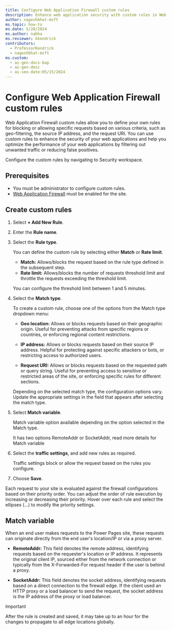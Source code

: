 ```yaml
---
title: Configure Web Application Firewall custom rules
description: Enhance web application security with custom rules in Web Application Firewall, which allows blocking or allowing specific requests based on set criteria.
author: nageshbhat-msft
ms.topic: how-to
ms.date: 5/28/2024
ms.author: nabha
ms.reviewer: kkendrick
contributors:
  - ProfessorKendrick
  - nageshbhat-msft
ms.custom:
  - ai-gen-docs-bap
  - ai-gen-desc
  - ai-seo-date:05/15/2024
---
```

# Configure Web Application Firewall custom rules

Web Application Firewall custom rules allow you to define your own rules for blocking or allowing specific requests based on various criteria, such as geo-filtering, the source IP address, and the request URI. You can use custom rules to enhance the security of your web applications and help you optimize the performance of your web applications by filtering out unwanted traffic or reducing false positives. 

Configure the custom rules by navigating to Security workspace. 

## Prerequisites 

- You must be administrator to configure custom rules. 
- [Web Application Firewall](web-application-firewall.md) must be enabled for the site. 

## Create custom rules
 
1. Select **+ Add New Rule**. 

1. Enter the **Rule name**.

1. Select the **Rule type**.

    You can define the custom rule by selecting either **Match** or **Rate limit**. 

    - **Match:** Allows/blocks the request based on the rule type defined in the subsequent step.
    - **Rate limit:** Allows/blocks the number of requests threshold limit and throttle the requests exceeding the threshold limit.
    
    You can configure the threshold limit between 1 and 5 minutes.

1. Select the **Match type**.

    To create a custom rule, choose one of the options from the Match type dropdown menu: 
    
    - **Geo location:** Allows or blocks requests based on their geographic origin. Useful for preventing attacks from specific regions or countries, or enforcing regional content restrictions. 
    
    - **IP address:** Allows or blocks requests based on their source IP address. Helpful for protecting against specific attackers or bots, or restricting access to authorized users. 
    
    - **Request URI:** Allows or blocks requests based on the requested path or query string. Useful for preventing access to sensitive or restricted areas of the site, or enforcing specific rules for different sections. 

    Depending on the selected match type, the configuration options vary. Update the appropriate settings in the field that appears after selecting the match type. 

1. Select **Match variable**. 

    Match variable option available depending on the option selected in the Match type.  
    
    It has two options RemoteAddr or SocketAddr, read more details for Match variable 

1. Select the **traffic settings**, and add new rules as required. 

    Traffic settings block or allow the request based on the rules you configure.

1. Choose **Save**. 

Each request to your site is evaluated against the firewall configurations based on their priority order. You can adjust the order of rule execution by increasing or decreasing their priority. Hover over each rule and select the ellipses (…) to modify the priority settings. 

## Match variable 

When an end user makes requests to the Power Pages site, these requests can originate directly from the end user's location/IP or via a proxy server.  

- **RemoteAddr:** This field denotes the remote address, identifying requests based on the requester's location or IP address. It represents the original client IP, sourced either from the network connection or typically from the X-Forwarded-For request header if the user is behind a proxy. 

- **SocketAddr:** This field denotes the socket address, identifying requests based on a direct connection to the firewall edge. If the client used an HTTP proxy or a load balancer to send the request, the socket address is the IP address of the proxy or load balancer. 

>[!IMPORTANT]
> After the rule is created and saved, it may take up to an hour for the changes to propagate to all edge locations globally. 